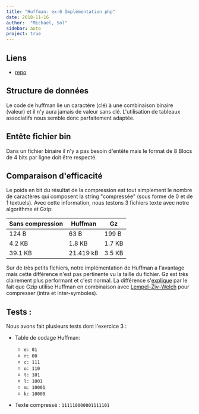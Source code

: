 ```yaml
---
title: "Huffman: ex-6 Implémentation php"
date: 2018-11-16
author:  "Michael, Sol"
sidebar: auto
project: true
---
```


## Liens

* [repo](https://github.com/RoscaS/php_huffman)

## Structure de données
Le code de huffman lie un caractère (clé) à une combinaison binaire (valeur) et il n'y aura jamais de valeur sans clé. L'utilisation de tableaux associatifs nous semble donc parfaitement adaptée.

## Entête fichier bin
Dans un fichier binaire il n'y a pas besoin d'entête mais le format de 8 Blocs de 4 bits par ligne doit être respecté.

## Comparaison d'efficacité 
Le poids en bit du résultat de la compression est tout simplement le nombre de caractères qui composent la string "compressée" (sous forme de 0 et de 1 textuels). Avec cette information, nous testons 3 fichiers texte avec notre algorithme et Gzip:

| Sans compression | Huffman   | Gz     |
| ---------------- | --------- | ------ |
| 124 B            | 63 B      | 199 B  |
| 4.2 KB           | 1.8 KB    | 1.7 KB |
| 39.1 KB          | 21.419 kB | 3.5 KB |

Sur de très petits fichiers, notre implémentation de Huffman a l'avantage mais cette différence n'est pas pertinente vu la taille du fichier. Gz est très clairement plus performant et c'est normal. La différence s'[explique](https://en.wikipedia.org/wiki/Gzip) par le fait que Gzip utilise Huffman en combinaison avec [Lempel–Ziv–Welch](https://en.wikipedia.org/wiki/Lempel%E2%80%93Ziv%E2%80%93Welch) pour compresser (intra et inter-symboles).

## Tests :
Nous avons fait plusieurs tests dont l'exercice 3 :

* Table de codage Huffman:
    * `e: 01`
    * `r: 00`
    * `c: 111`
    * `o: 110`
    * `t: 101`
    * `l: 1001`
    * `m: 10001`
    * `k: 10000`

* Texte compressé : `111110000001111101`

<Container type="info">

</Container>


